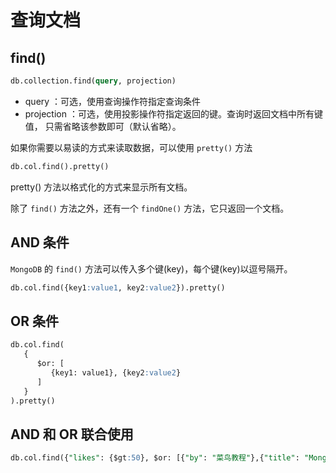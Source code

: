 # 查询文档

## find()

```sql
db.collection.find(query, projection)
```

- query ：可选，使用查询操作符指定查询条件
- projection ：可选，使用投影操作符指定返回的键。查询时返回文档中所有键值， 只需省略该参数即可（默认省略）。

如果你需要以易读的方式来读取数据，可以使用 `pretty()` 方法

```sql
db.col.find().pretty()
```
pretty() 方法以格式化的方式来显示所有文档。

除了 `find()` 方法之外，还有一个 `findOne()` 方法，它只返回一个文档。

## AND 条件

`MongoDB` 的 `find()` 方法可以传入多个键(key)，每个键(key)以逗号隔开。

```sql
db.col.find({key1:value1, key2:value2}).pretty()
```

## OR 条件

```sql
db.col.find(
   {
      $or: [
         {key1: value1}, {key2:value2}
      ]
   }
).pretty()
```
## AND 和 OR 联合使用

```sql
db.col.find({"likes": {$gt:50}, $or: [{"by": "菜鸟教程"},{"title": "MongoDB 教程"}]}).pretty()
```